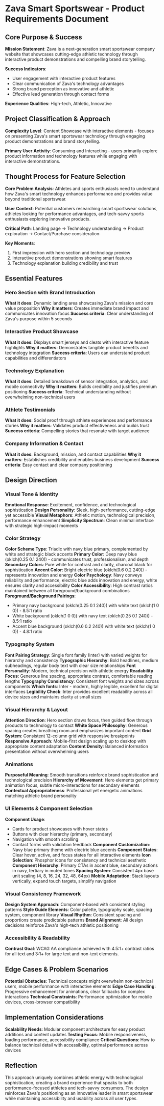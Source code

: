 # Zava Smart Sportswear - Product Requirements Document

## Core Purpose & Success

**Mission Statement**: Zava is a next-generation smart sportswear company website that showcases cutting-edge athletic technology through interactive product demonstrations and compelling brand storytelling.

**Success Indicators**: 
- User engagement with interactive product features
- Clear communication of Zava's technology advantages
- Strong brand perception as innovative and athletic
- Effective lead generation through contact forms

**Experience Qualities**: High-tech, Athletic, Innovative

## Project Classification & Approach

**Complexity Level**: Content Showcase with interactive elements - focuses on presenting Zava's smart sportswear technology through engaging product demonstrations and brand storytelling.

**Primary User Activity**: Consuming and Interacting - users primarily explore product information and technology features while engaging with interactive demonstrations.

## Thought Process for Feature Selection

**Core Problem Analysis**: Athletes and sports enthusiasts need to understand how Zava's smart technology enhances performance and provides value beyond traditional sportswear.

**User Context**: Potential customers researching smart sportswear solutions, athletes looking for performance advantages, and tech-savvy sports enthusiasts exploring innovative products.

**Critical Path**: Landing page → Technology understanding → Product exploration → Contact/Purchase consideration

**Key Moments**: 
1. First impression with hero section and technology preview
2. Interactive product demonstrations showing smart features
3. Technology explanation building credibility and trust

## Essential Features

### Hero Section with Brand Introduction
**What it does**: Dynamic landing area showcasing Zava's mission and core value proposition
**Why it matters**: Creates immediate brand impact and communicates innovation focus
**Success criteria**: Clear understanding of Zava's purpose within 5 seconds

### Interactive Product Showcase
**What it does**: Displays smart jerseys and cleats with interactive feature highlights
**Why it matters**: Demonstrates tangible product benefits and technology integration
**Success criteria**: Users can understand product capabilities and differentiators

### Technology Explanation
**What it does**: Detailed breakdown of sensor integration, analytics, and mobile connectivity
**Why it matters**: Builds credibility and justifies premium positioning
**Success criteria**: Technical understanding without overwhelming non-technical users

### Athlete Testimonials
**What it does**: Social proof through athlete experiences and performance stories
**Why it matters**: Validates product effectiveness and builds trust
**Success criteria**: Compelling stories that resonate with target audience

### Company Information & Contact
**What it does**: Background, mission, and contact capabilities
**Why it matters**: Establishes credibility and enables business development
**Success criteria**: Easy contact and clear company positioning

## Design Direction

### Visual Tone & Identity
**Emotional Response**: Excitement, confidence, and technological sophistication
**Design Personality**: Sleek, high-performance, cutting-edge yet accessible
**Visual Metaphors**: Athletic motion, technological precision, performance enhancement
**Simplicity Spectrum**: Clean minimal interface with strategic high-impact moments

### Color Strategy
**Color Scheme Type**: Triadic with navy blue primary, complemented by white and strategic black accents
**Primary Color**: Deep navy blue (oklch(0.25 0.1 240)) - communicates trust, professionalism, and depth
**Secondary Colors**: Pure white for contrast and clarity, charcoal black for sophistication
**Accent Color**: Bright electric blue (oklch(0.6 0.2 240)) - represents innovation and energy
**Color Psychology**: Navy conveys reliability and performance, electric blue adds innovation and energy, white ensures clarity and accessibility
**Color Accessibility**: High contrast ratios maintained between all foreground/background combinations
**Foreground/Background Pairings**:
- Primary navy background (oklch(0.25 0.1 240)) with white text (oklch(1 0 0)) - 8.5:1 ratio
- White background (oklch(1 0 0)) with navy text (oklch(0.25 0.1 240)) - 8.5:1 ratio
- Accent blue background (oklch(0.6 0.2 240)) with white text (oklch(1 0 0)) - 4.8:1 ratio

### Typography System
**Font Pairing Strategy**: Single font family (Inter) with varied weights for hierarchy and consistency
**Typographic Hierarchy**: Bold headlines, medium subheadings, regular body text with clear size relationships
**Font Personality**: Modern, technical precision with athletic energy
**Readability Focus**: Generous line spacing, appropriate contrast, comfortable reading lengths
**Typography Consistency**: Consistent font weights and sizes across components
**Which fonts**: Inter - modern, highly legible, excellent for digital interfaces
**Legibility Check**: Inter provides excellent readability across all device sizes and maintains clarity at small sizes

### Visual Hierarchy & Layout
**Attention Direction**: Hero section draws focus, then guided flow through products to technology to contact
**White Space Philosophy**: Generous spacing creates breathing room and emphasizes important content
**Grid System**: Consistent 12-column grid with responsive breakpoints
**Responsive Approach**: Mobile-first design scaling up to desktop with appropriate content adaptation
**Content Density**: Balanced information presentation without overwhelming users

### Animations
**Purposeful Meaning**: Smooth transitions reinforce brand sophistication and technological precision
**Hierarchy of Movement**: Hero elements get primary animation focus, subtle micro-interactions for secondary elements
**Contextual Appropriateness**: Professional yet energetic animations matching athletic brand personality

### UI Elements & Component Selection
**Component Usage**: 
- Cards for product showcases with hover states
- Buttons with clear hierarchy (primary, secondary)
- Navigation with smooth scrolling
- Contact forms with validation feedback
**Component Customization**: Navy blue primary theme with electric blue accents
**Component States**: Clear hover, active, and focus states for all interactive elements
**Icon Selection**: Phosphor icons for consistency and technical aesthetic
**Component Hierarchy**: Primary CTAs in accent blue, secondary actions in navy, tertiary in muted tones
**Spacing System**: Consistent 4px base unit scaling (4, 8, 16, 24, 32, 48, 64px)
**Mobile Adaptation**: Stack layouts vertically, expand touch targets, simplify navigation

### Visual Consistency Framework
**Design System Approach**: Component-based with consistent styling patterns
**Style Guide Elements**: Color palette, typography scale, spacing system, component library
**Visual Rhythm**: Consistent spacing and proportions create predictable patterns
**Brand Alignment**: All design decisions reinforce Zava's high-tech athletic positioning

### Accessibility & Readability
**Contrast Goal**: WCAG AA compliance achieved with 4.5:1+ contrast ratios for all text and 3:1+ for large text and non-text elements.

## Edge Cases & Problem Scenarios
**Potential Obstacles**: Technical concepts might overwhelm non-technical users, mobile performance with interactive elements
**Edge Case Handling**: Progressive enhancement for animations, clear fallbacks for complex interactions
**Technical Constraints**: Performance optimization for mobile devices, cross-browser compatibility

## Implementation Considerations
**Scalability Needs**: Modular component architecture for easy product additions and content updates
**Testing Focus**: Mobile responsiveness, loading performance, accessibility compliance
**Critical Questions**: How to balance technical detail with accessibility, optimal performance across devices

## Reflection
This approach uniquely combines athletic energy with technological sophistication, creating a brand experience that speaks to both performance-focused athletes and tech-savvy consumers. The design reinforces Zava's positioning as an innovative leader in smart sportswear while maintaining accessibility and usability across all user types.